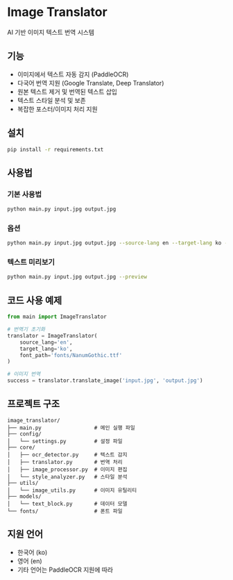 # Image Translator

AI 기반 이미지 텍스트 번역 시스템

## 기능

- 이미지에서 텍스트 자동 감지 (PaddleOCR)
- 다국어 번역 지원 (Google Translate, Deep Translator)
- 원본 텍스트 제거 및 번역된 텍스트 삽입
- 텍스트 스타일 분석 및 보존
- 복잡한 포스터/이미지 처리 지원

## 설치

```bash
pip install -r requirements.txt
```

## 사용법

### 기본 사용법

```bash
python main.py input.jpg output.jpg
```

### 옵션

```bash
python main.py input.jpg output.jpg --source-lang en --target-lang ko --confidence 0.7
```

### 텍스트 미리보기

```bash
python main.py input.jpg output.jpg --preview
```

## 코드 사용 예제

```python
from main import ImageTranslator

# 번역기 초기화
translator = ImageTranslator(
    source_lang='en',
    target_lang='ko',
    font_path='fonts/NanumGothic.ttf'
)

# 이미지 번역
success = translator.translate_image('input.jpg', 'output.jpg')
```

## 프로젝트 구조

```
image_translator/
├── main.py                 # 메인 실행 파일
├── config/
│   └── settings.py         # 설정 파일
├── core/
│   ├── ocr_detector.py     # 텍스트 감지
│   ├── translator.py       # 번역 처리
│   ├── image_processor.py  # 이미지 편집
│   └── style_analyzer.py   # 스타일 분석
├── utils/
│   └── image_utils.py      # 이미지 유틸리티
├── models/
│   └── text_block.py       # 데이터 모델
└── fonts/                  # 폰트 파일
```

## 지원 언어

- 한국어 (ko)
- 영어 (en)
- 기타 언어는 PaddleOCR 지원에 따라